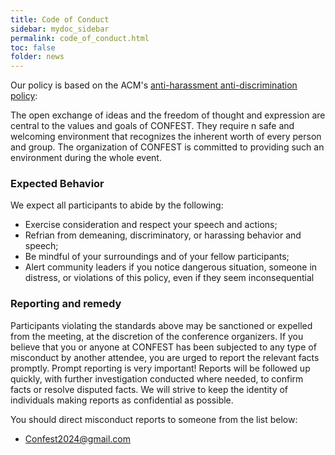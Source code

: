 ```yaml
---
title: Code of Conduct
sidebar: mydoc_sidebar
permalink: code_of_conduct.html
toc: false
folder: news
---
```


Our policy is based on the ACM's <a href="https://www.acm.org/special-interest-groups/volunteer-resources/officers-manual/policy-against-discrimination-and-harassment" target="_blank">anti-harassment anti-discrimination policy</a>:

The open exchange of ideas and the freedom of thought and expression are central to the values and goals of CONFEST.  They require n safe and welcoming environment that recognizes the inherent worth of every person and group. The organization of CONFEST is committed to providing such an environment during the whole event.

### Expected Behavior
We expect all participants to abide by the following:
* Exercise consideration and respect your speech and actions;
* Refrian from demeaning, discriminatory, or harassing behavior and speech;
* Be mindful of your surroundings and of your fellow participants;
* Alert community leaders if you notice dangerous situation, someone in distress, or violations of this policy, even if they seem inconsequential

### Reporting and remedy
Participants violating the standards above may be sanctioned or expelled from the meeting, at the discretion of the conference organizers. If you believe that you or anyone at CONFEST has been subjected to any type of misconduct by another attendee, you are urged to report the relevant facts promptly. Prompt reporting is very important! Reports will be followed up quickly, with further investigation conducted where needed, to confirm facts or resolve disputed facts. We will strive to keep the identity of individuals making reports as confidential as possible.  

You should direct misconduct reports to someone from the list below:
* [Confest2024@gmail.com](mailto:Confest2024@gmail.com)